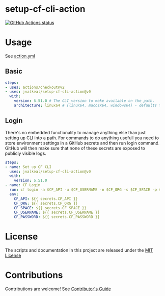 # setup-cf-cli-action

<p align="left">
  <a href="https://github.com/jvalkeal/setup-cf-cli-action"><img alt="GitHub Actions status" src="https://github.com/jvalkeal/setup-cf-cli-action/workflows/Main%20workflow/badge.svg"></a>
</p>

# Usage

See [action.yml](action.yml)

## Basic
```yaml
steps:
- uses: actions/checkout@v2
- uses: jvalkeal/setup-cf-cli-action@v0
  with:
    version: 6.51.0 # The CLI version to make available on the path.
    architecture: linux64 # (linux64, macosx64, windows64) - defaults to linux64
```

## Login
There's no embedded functionality to manage anything else than just
setting up CLI into a path. For commands to do anything usefull you
need to store environment settings in a GitHub secrets and
then run login command. GitHub will then make sure that none of these
secrets are exposed to publicly visible logs.

```yaml
steps:
- name: Set up CF CLI
  uses: jvalkeal/setup-cf-cli-action@v0
  with:
    version: 6.51.0
- name: CF Login
  run: cf login -a $CF_API -u $CF_USERNAME -o $CF_ORG -s $CF_SPACE -p $CF_PASSWORD
  env:
    CF_API: ${{ secrets.CF_API }}
    CF_ORG: ${{ secrets.CF_ORG }}
    CF_SPACE: ${{ secrets.CF_SPACE }}
    CF_USERNAME: ${{ secrets.CF_USERNAME }}
    CF_PASSWORD: ${{ secrets.CF_PASSWORD }}
```

# License

The scripts and documentation in this project are released under the [MIT License](LICENSE)

# Contributions

Contributions are welcome!  See [Contributor's Guide](docs/contributors.md)
